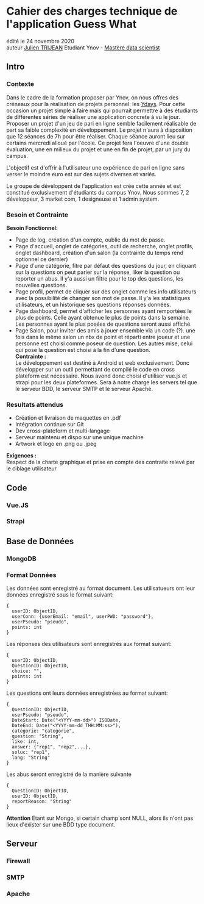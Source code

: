 # Cahier des charges technique de l'application Guess What
édité le 24 novembre 2020   
auteur [Julien TRIJEAN](https://www.linkedin.com/in/julien-trijean-21183a147) Etudiant Ynov - [Mastère data scientist](https://www.ynov.com/formation/ynov-masteres/data-scientist/)

## Intro
### Contexte
Dans le cadre de la formation proposer par Ynov, on nous offres des créneaux pour la réalisation de projets personnel: les [Ydays](https://www.ynov.com/ydays/). Pour cette occasion un projet simple à faire mais qui pourrait permettre à des étudiants de différentes séries de réaliser une application concrete à vu le jour. Proposer un projet d'un jeu de pari en ligne semble facilement réalisable de part sa faible complexité en développement. Le projet n'aura à disposition que 12 séances de 7h pour être réaliser. Chaque séance auront lieu sur certains mercredi alloué par l'école. Ce projet fera l'oeuvre d'une double évaluation, une en milieux du projet et une en fin de projet, par un jury du campus.   

L'objectif est d'offrir à l'utilisateur une expérience de pari en ligne sans verser le moindre euro est sur des sujets diverses et variés.   

Le groupe de développent de l'application est crée cette année et est constitué exclusivement d'étudiants du campus Ynov. Nous sommes 7, 2 développeur, 3 market com, 1 designeuse et 1 admin system.
### Besoin et Contrainte
**Besoin Fonctionnel:**   
- Page de log, création d'un compte, oublie du mot de passe.
- Page d'accueil, onglet de catégories, outil de recherche, onglet profils, onglet dashboard, création d'un salon (la contrainte du temps rend optionnel ce dernier)
- Page d'une catégorie, fitre par défaut des questions du jour, en cliquant sur la questions on peut parier sur la réponse, liker la question ou reporter un abus. Il y'a aussi un filtre pour le top des questions, les nouvelles questions.
- Page profil, permet de cliquer sur des onglet comme les info utilisateurs avec la possibilité de changer son mot de passe. Il y'a les statistiques utilisateurs, et un historique ses questions réponses données.
- Page dashboard, permet d'afficher les personnes ayant remportées le plus de points. Celle ayant obtenue le plus de points dans la semaine. Les personnes ayant le plus posées de questions seront aussi affiché.
- Page Salon, pour inviter des amis à jouer ensemble via un code (?). une fois dans le même salon un nbx de point et réparti entre joueur et une personne est choisi comme poseur de question. Les autres mise, celui qui pose la question est choisi à la fin d'une question.   
**Contrainte :**   
Le développement est destiné à Android et web exclusivement. Donc développer sur un outil permettant de compilé le code en cross plateform est nécessaire. Nous avond donc choisi d'utiliser vue.js et strapi pour les deux plateformes. Sera à notre charge les servers tel que le serveur BDD, le serveur SMTP et le serveur Apache.

### Resultats attendus
- Création et livraison de maquettes en .pdf
- Intégration continue sur Git
- Dev cross-plateform et multi-langage
- Serveur maintenu et dispo sur une unique machine
- Artwork et logo en .png ou .jpeg

**Exigences :**   
Respect de la charte graphique et prise en compte des contraite relevé par le ciblage utilisateur

## Code
### Vue.JS
### Strapi

## Base de Données
### MongoDB
### Format Données
Les données sont enregistré au format document.
Les utilisatueurs ont leur données enregistré sous le format suivant:
```
{
  userID: ObjectID,
  userConn: {userEmail: "email", userPWD: "password"},
  userPseudo: "pseudo",
  points: int
}
```
Les réponses des utilisateurs sont enregistrés aux format suivant:
```
{
  userID: ObjectID,
  QuestionID: ObjectID,
  choice: "",
  points: int
}
```
Les questions ont leurs données enregistrées au format suivant:
```
{
  QuestionID: ObjectID,
  userPseudo: "pseudo",
  DateStart: Date("<YYYY-mm-dd>") ISODate,
  DateEnd: Date("<YYYY-mm-dd_THH:MM:ss>"),
  categorie: "categorie",
  question: "String",
  like: int,
  answer: {"rep1", "rep2",...},
  soluc: "rep1",
  lang: "String"
}
```
Les abus seront enregistré de la manière suivante
```
{
  QuestionID: ObjectID,
  userID: ObjectID,
  reportReason: "String"
}
```
**Attention** Etant sur Mongo, si certain champ sont NULL, alors ils n'ont pas lieux d'exister sur une BDD type document.
## Serveur
### Firewall
### SMTP
### Apache
